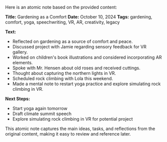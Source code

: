 Here is an atomic note based on the provided content:

**Title:** Gardening as a Comfort
**Date:** October 10, 2024
**Tags:** gardening, comfort, yoga, speechwriting, VR, AR, creativity, legacy

**Text:**

* Reflected on gardening as a source of comfort and peace.
* Discussed project with Jamie regarding sensory feedback for VR gallery.
* Worked on children's book illustrations and considered incorporating AR elements.
* Spoke with Mr. Hensen about old roses and received cuttings.
* Thought about capturing the northern lights in VR.
* Scheduled rock climbing with Lola this weekend.
* Made a mental note to restart yoga practice and explore simulating rock climbing in VR.

**Next Steps:**

* Start yoga again tomorrow
* Draft climate summit speech
* Explore simulating rock climbing in VR for potential project

This atomic note captures the main ideas, tasks, and reflections from the original content, making it easy to review and reference later.